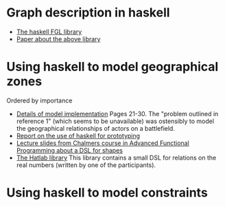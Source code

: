 # Graph description in haskell

* [The haskell FGL library](https://hackage.haskell.org/package/fgl)
* [Paper about the above library](http://web.engr.oregonstate.edu/~erwig/papers/InductiveGraphs_JFP01.pdf)

# Using haskell to model geographical zones
Ordered by importance

* [Details of model implementation](http://www.cs.yale.edu/publications/techreports/tr1031.pdf)
  Pages 21-30.
  The "problem outlined in reference 1" (which seems to be unavailable) was ostensibly
  to model the geographical relationships of actors on a battlefield.
* [Report on the use of haskell for prototyping](http://www.cs.yale.edu/publications/techreports/tr1049.pdf)
* [Lecture slides from Chalmers course in Advanced Functional Programming about a DSL for shapes](http://www.cse.chalmers.se/edu/year/2015/course/TDA342_Advanced_Functional_Programming/lectures/lecture2/lecture2.odp)
* [The Hatlab library](https://github.com/DSLsofMath/Hatlab)
  This library contains a small DSL for relations on the real numbers (written by one of the participants).

# Using haskell to model constraints
